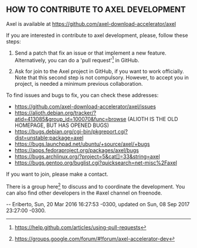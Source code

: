 ## HOW TO CONTRIBUTE TO AXEL DEVELOPMENT

Axel is available at https://github.com/axel-download-accelerator/axel

If you are interested in contribute to axel development, please, follow
these steps:

1. Send a patch that fix an issue or that implement a new feature.
   Alternatively, you can do a 'pull request'[^1] in GitHub.

[^1]: https://help.github.com/articles/using-pull-requests

2. Ask for join to the Axel project in GitHub, if you want to work
   officially. Note that this second step is not compulsory. However,
   to accept you in project, is needed a minimum previous collaboration.


To find issues and bugs to fix, you can check these addresses:

   - https://github.com/axel-download-accelerator/axel/issues
   - https://alioth.debian.org/tracker/?atid=413085&group_id=100070&func=browse
       (ALIOTH IS THE OLD HOMEPAGE, BUT HAS OPENED BUGS)
   - https://bugs.debian.org/cgi-bin/pkgreport.cgi?dist=unstable;package=axel
   - https://bugs.launchpad.net/ubuntu/+source/axel/+bugs
   - https://apps.fedoraproject.org/packages/axel/bugs
   - https://bugs.archlinux.org/?project=5&cat[]=33&string=axel
   - https://bugs.gentoo.org/buglist.cgi?quicksearch=net-misc%2Faxel

If you want to join, please make a contact.

There is a group here[^2] to discuss and to coordinate the development.
You can also find other developers in the #axel channel on freenode.

[^2]: https://groups.google.com/forum/#!forum/axel-accelerator-dev

  -- Eriberto, Sun, 20 Mar 2016 16:27:53 -0300,
     updated on Sun, 08 Sep 2017 23:27:00 -0300.
